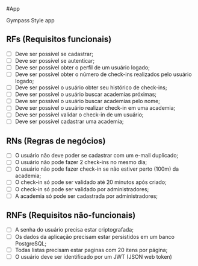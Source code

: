 #App 

Gympass Style app

## RFs (Requisitos funcionais)
-[ ] Deve ser possível se cadastrar;
-[ ] Deve ser possível se autenticar;
-[ ] Deve ser possível obter o perfil de um usuário logado;
-[ ] Deve ser possível obter o número de check-ins realizados pelo usuário logado;
-[ ] Deve ser possível o usuário obter seu histórico de check-ins;
-[ ] Deve ser possível o usuário buscar academias próximas;
-[ ] Deve ser possível o usuário buscar academias pelo nome;
-[ ] Deve ser possível o usuário realizar check-in em uma academia;
-[ ] Deve ser possível validar o check-in de um usuário;
-[ ] Deve ser possível cadastrar uma academia;
## RNs (Regras de negócios)
-[ ] O usuário não deve poder se cadastrar com um e-mail duplicado;
-[ ] O usuário não pode fazer 2 check-ins no mesmo dia;
-[ ] O usuário não pode fazer check-in se não estiver perto (100m) da academia;
-[ ] O check-in só pode ser validado até 20 minutos após criado;
-[ ] O check-in só pode ser validado por administradores;
-[ ] A academia só pode ser cadastrada por administradores;
## RNFs (Requisitos não-funcionais)
-[ ] A senha do usuário precisa estar criptografada;
-[ ] Os dados da aplicação precisam estar persistidos em um banco PostgreSQL;
-[ ] Todas listas precisam estar paginas com 20 itens por página;
-[ ] O usuário deve ser identificado por um JWT (JSON web token)